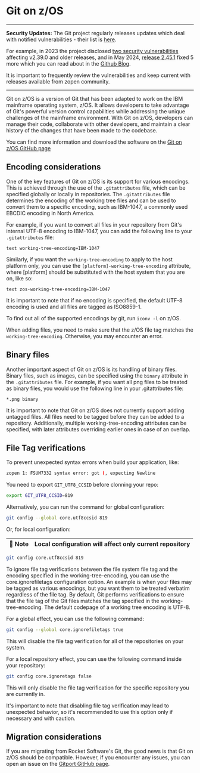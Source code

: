 # Git on z/OS

---

**Security Updates:** The Git project regularly releases updates which deal with notified vulnerabilities - their list is [here](https://github.com/git/git/security/advisories/).

For example, in 2023 the project disclosed [two security vulnerabilities](https://github.blog/2023-01-17-git-security-vulnerabilities-announced-2/) affecting v2.39.0 and older releases, and
in May 2024, [release 2.45.1](https://github.com/zopencommunity/gitport/releases/tag/STABLE_gitport_2266) fixed 5 more which you can read about in the [Github Blog](https://github.blog/2024-05-14-securing-git-addressing-5-new-vulnerabilities/).

It is important to frequently review the vulnerabilities and keep current with releases available from zopen community.

---

Git on z/OS is a version of Git that has been adapted to work on the IBM mainframe operating system, z/OS. It allows developers to take advantage of Git's powerful version control capabilities while addressing the unique challenges of the mainframe environment. With Git on z/OS, developers can manage their code, collaborate with other developers, and maintain a clear history of the changes that have been made to the codebase.

You can find more information and download the software on the [Git on z/OS GitHub page](https://github.com/zopencommunity/gitport)

## Encoding considerations

One of the key features of Git on z/OS is its support for various encodings. This is achieved through the use of the `.gitattributes` file, which can be specified globally or locally in repositories. The `.gitattributes` file determines the encoding of the working tree files and can be used to convert them to a specific encoding, such as IBM-1047, a commonly used EBCDIC encoding in North America.

For example, if you want to convert all files in your repository from Git's internal UTF-8 encoding to IBM-1047, you can add the following line to your `.gitattributes` file:

```text
text working-tree-encoding=IBM-1047
```

Similarly, if you want the `working-tree-encoding` to apply to the host platform only, you can use the `[platform]-working-tree-encoding` attribute, where [platform] should be substituted with the host system that you are on, like so:

```text
text zos-working-tree-encoding=IBM-1047
```

It is important to note that if no encoding is specified, the default UTF-8 encoding is used and all files are tagged as ISO8859-1.

To find out all of the supported encodings by git, run `iconv -l` on z/OS.

When adding files, you need to make sure that the z/OS file tag matches the `working-tree-encoding`. Otherwise, you may encounter an error.

## Binary files

Another important aspect of Git on z/OS is its handling of binary files. Binary files, such as images, can be specified using the `binary` attribute in the `.gitattributes` file. For example, if you want all png files to be treated as binary files, you would use the following line in your .gitattributes file:

```text
*.png binary
```

It is important to note that Git on z/OS does not currently support adding untagged files. All files need to be tagged before they can be added to a repository. Additionally, multiple working-tree-encoding attributes can be specified, with later attributes overriding earlier ones in case of an overlap.

## File Tag verifications

To prevent unexpected syntax errors when build your application, like:

```bash
zopen 1: FSUM7332 syntax error: got (, expecting Newline
```

You need to export `GIT_UTF8_CCSID` before clonning your repo:

```bash
export GIT_UTF8_CCSID=819
```

Alternatively, you can run the command for global configuration:

```bash
git config --global core.utf8ccsid 819
```

Or, for local configuration:

| :memo:   Note     | Local configuration will affect only current repository       |
|---------------|:------------------------|

```bash
git config core.utf8ccsid 819
```

To ignore file tag verifications between the file system file tag and the encoding specified in the working-tree-encoding, you can use the core.ignorefiletags configuration option. An example is when your files may be tagged as various encodings, but you want them to be treated verbatim regardless of the file tag. By default, Git performs verifications to ensure that the file tag of the Git files matches the tag specified in the working-tree-encoding. The default codepage of a working tree encoding is UTF-8.

For a global effect, you can use the following command:

```bash
git config --global core.ignorefiletags true
```

This will disable the file tag verification for all of the repositories on your system.

For a local repository effect, you can use the following command inside your repository:

```bash
git config core.ignoretags false
```

This will only disable the file tag verification for the specific repository you are currently in.

It's important to note that disabling file tag verification may lead to unexpected behavior, so it's recommended to use this option only if necessary and with caution.

## Migration considerations

If you are migrating from Rocket Software's Git, the good news is that Git on z/OS should be compatible. However, if you encounter any issues, you can open an issue on the [Gitport GitHub page](https://github.com/zopencommunity/gitport/issues).
